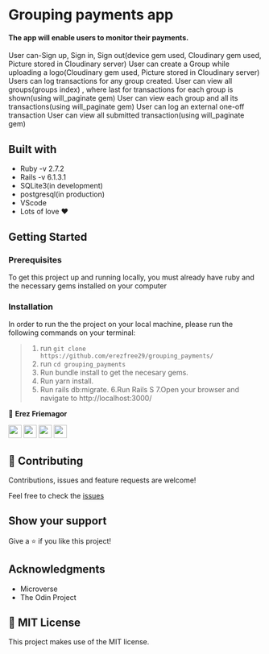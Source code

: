 # Grouping payments app

#### The app will enable users to monitor their payments.

User can-Sign up, Sign in, Sign out(device gem used, Cloudinary gem used, Picture stored in Cloudinary server)
User can create a Group while uploading a logo(Cloudinary gem used, Picture stored in Cloudinary server)
Users can log transactions for any group created.
User can view all groups(groups index) , where last for transactions for each group is shown(using will_paginate gem)
User can view each group and all its transactions(using will_paginate gem)
User can log an external one-off transaction
User can view all submitted transaction(using will_paginate gem)


## Built with

- Ruby -v 2.7.2
- Rails -v 6.1.3.1
- SQLite3(in development)
- postgresql(in production)
- VScode
- Lots of love :heart:

## Getting Started

### Prerequisites

To get this project up and running locally, you must already have ruby and the necessary gems installed on your computer

### Installation

In order to run the the project on your local machine, please run the following commands on your terminal:

> 1. run `git clone https://github.com/erezfree29/grouping_payments/`
> 2. run `cd grouping_payments`
> 3. Run bundle install to get the necesary gems.
> 4. Run yarn install.
> 5. Run rails db:migrate.
> 6.Run Rails S
> 7.Open your browser and navigate to http://localhost:3000/

 👤 **Erez Friemagor**
 
[<code><img height="26" src="https://cdn.iconscout.com/icon/free/png-256/github-153-675523.png"></code>](https://github.com/erezfree29)
[<code><img height="26" src="https://upload.wikimedia.org/wikipedia/sco/thumb/9/9f/Twitter_bird_logo_2012.svg/1200px-Twitter_bird_logo_2012.svg.png"></code>](https://twitter.com/friemagor?lang=en)
[<code><img height="26" src="https://upload.wikimedia.org/wikipedia/commons/thumb/c/c9/Linkedin.svg/1200px-Linkedin.svg.png"></code>](https://www.linkedin.com/in/erez-friemagor/?originalSubdomain=uk)
 <a href="mailto:erezfree29@gmail.com?subject=Hey Erez!"><img height="26" src="https://cdn.worldvectorlogo.com/logos/official-gmail-icon-2020-.svg"></a>

## 🤝 Contributing

Contributions, issues and feature requests are welcome!

Feel free to check the [issues](https://github.com/erezfree29/grouping_payments/issues)

## Show your support

Give a ⭐️ if you like this project!

## Acknowledgments

- Microverse
- The Odin Project

## 📝 MIT License

This project makes use of the MIT license.
